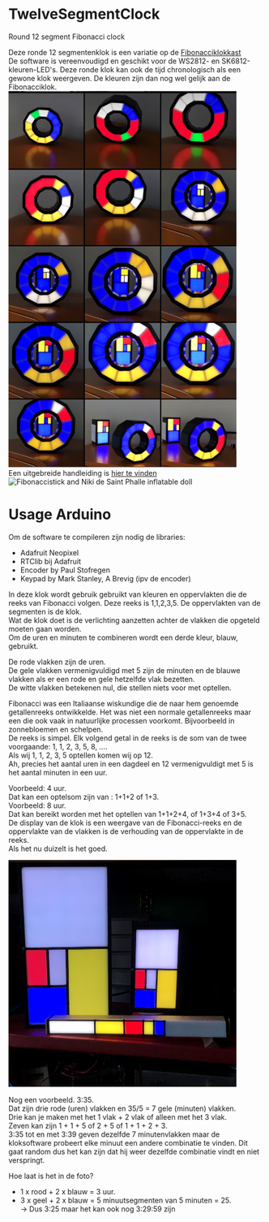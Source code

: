 # TwelveSegmentClock
Round 12 segment Fibonacci clock<br>

Deze ronde 12 segmentenklok is een variatie op de [Fibonacciklokkast](https://ednieuw.home.xs4all.nl/Woordklok/FibonacciClock/Fibonacciklok.html)  <br>
De software is vereenvoudigd en geschikt voor de WS2812- en SK6812-kleuren-LED's.
Deze ronde klok kan ook de tijd chronologisch als een gewone klok weergeven. De kleuren zijn dan nog wel gelijk aan de Fibonacciklok.<br>
<img alt="12Segment-klokken" src="Bunch-of-clocks.jpg" width="450" />
<br>Een uitgebreide handleiding is [hier te vinden](https://ednieuw.home.xs4all.nl/Woordklok/FibonacciStick/Fibonaccistick.html) <br>
<img alt="Fibonaccistick and Niki de Saint Phalle inflatable doll" height="675" src="Stick_Niki_IMG_4173.JPG" width="900" />

Usage Arduino
=============
Om de software te compileren zijn nodig de libraries:
- Adafruit Neopixel
- RTClib bij Adafruit
- Encoder by Paul Stofregen 
- Keypad by Mark Stanley, A Brevig (ipv de encoder)

In deze klok wordt gebruik gebruikt van kleuren en oppervlakten die de reeks van Fibonacci volgen.
Deze reeks is 1,1,2,3,5. De oppervlakten van de segmenten is de klok. <br>
Wat de klok doet is de verlichting aanzetten achter de vlakken die opgeteld 
moeten gaan worden. <br>
Om de uren en minuten te combineren wordt een derde kleur, blauw, gebruikt. <br>

De rode vlakken zijn de uren. <br>
De gele vlakken vermenigvuldigd met 5 zijn de minuten en
de blauwe vlakken als er een rode en gele hetzelfde vlak bezetten. <br>
De witte vlakken betekenen nul, die stellen niets voor met optellen.

Fibonacci was een Italiaanse wiskundige die de naar hem genoemde 
getallenreeks ontwikkelde. Het was niet een normale getallenreeks maar een die 
ook vaak in natuurlijke processen voorkomt. Bijvoorbeeld in zonnebloemen en 
schelpen. <br>
De reeks is simpel. Elk volgend getal in de reeks is de som van de twee 
voorgaande: 1, 1, 2, 3, 5, 8, ....  <br>
Als wij 1, 1, 2, 3, 5 optellen komen wij op 12. <br>
Ah, precies het aantal uren in een dagdeel en 12 vermenigvuldigt met 5 is het 
aantal minuten in een uur.

Voorbeeld: 4 uur. <br>
Dat kan een optelsom zijn van : 1+1+2 of 1+3. <br>
Voorbeeld: 8 uur. <br>
Dat kan bereikt worden met het optellen van 1+1+2+4, of 1+3+4 of 3+5. <br>
De display van de klok is een weergave van de Fibonacci-reeks en de oppervlakte 
van de vlakken is de verhouding van de oppervlakte in de reeks. <br>
Als het nu duizelt is het goed.

<img alt="fibonacci-klokken" src="Fibonacciclocks.png" width="450" />

Nog een voorbeeld. 3:35. <br>
Dat zijn drie rode (uren) vlakken en 35/5 = 7 gele (minuten) vlakken. <br>
Drie kan je maken met het 1 vlak + 2 vlak of alleen met het 3 vlak. <br>
Zeven kan zijn 1 + 1 + 5 of 2 + 5 of 1 + 1 + 2 + 3. <br>
3:35 tot en met 3:39 geven dezelfde 7 minutenvlakken maar de kloksoftware 
probeert elke minuut een andere combinatie te vinden. Dit gaat random dus het 
kan zijn dat hij weer dezelfde combinatie vindt en niet verspringt.

Hoe laat is het in de foto? <br>
- 1 x rood + 2 x blauw = 3 uur. <br>
- 3 x geel + 2 x blauw = 5 minuutsegmenten van 5 minuten = 25. <br>
-> Dus 3:25 maar het kan ook nog 3:29:59 zijn
